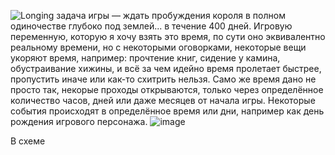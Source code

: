 
![Longing](https://github.com/Cool69Breeze/ADTask2/assets/72516597/11a2915b-b6b6-4f22-8729-839af7d7ce27)
задача игры — ждать пробуждения короля в полном одиночестве глубоко под землей... в течение 400 дней.
Игровую переменную, которую я хочу взять это время, по сути оно эквивалентно реальному времени, но с некоторыми оговорками, некоторые вещи укоряют время, например: прочтение книг, сидение у камина, обустраивание хижины, и всё за чем идейно время пролетает быстрее, пропустить иначе или как-то схитрить нельзя. Само же время дано не просто так, некорые проходы открываются, только через определённое количество часов, дней или даже месяцев от начала игры. Некоторые события происходят в определённое время или дни, например как день рождения игрового персонажа.
![image](https://github.com/Cool69Breeze/ADTask2/assets/72516597/98a02671-e9f7-4016-9449-c145a9e1fa00)

В схеме 
